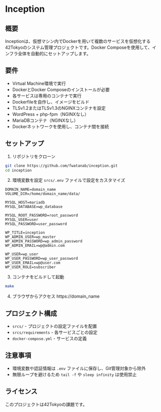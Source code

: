 # Inception

## 概要
Inceptionは、仮想マシン内でDockerを用いて複数のサービスを仮想化する42Tokyoのシステム管理プロジェクトです。Docker Composeを使用して、インフラ全体を自動的にセットアップします。

## 要件
- Virtual Machine環境で実行
- DockerとDocker Composeのインストールが必要
- 各サービスは専用のコンテナで実行
- Dockerfileを自作し、イメージをビルド
- TLSv1.2またはTLSv1.3のNGINXコンテナを設定
- WordPress + php-fpm（NGINXなし）
- MariaDBコンテナ（NGINXなし）
- Dockerネットワークを使用し、コンテナ間を接続

## セットアップ
1. リポジトリをクローン
```bash
git clone https://github.com/fwatanab/inception.git
cd inception
```
2. 環境変数を設定
`srcs/.env` ファイルで設定をカスタマイズ
```env
DOMAIN_NAME=domain_name
VOLUME_DIR=/home/domain_name/data/

MYSQL_HOST=mariadb
MYSQL_DATABASE=wp_database

MYSQL_ROOT_PASSWORD=root_password
MYSQL_USER=user
MYSQL_PASSWORD=user_password

WP_TITLE=inception
WP_ADMIN_USER=wp_master
WP_ADMIN_PASSWORD=wp_admin_password
WP_ADMIN_EMAIL=wp@admin.com

WP_USER=wp_user
WP_USER_PASSWORD=wp_user_password
WP_USER_EMAIL=wp@user.com
WP_USER_ROLE=subscriber
```
3. コンテナをビルドして起動
```bash
make
```
4. ブラウザからアクセス
https://domain_name

## プロジェクト構成
- `srcs/` - プロジェクトの設定ファイルを配置
- `srcs/requirements` - 各サービスごとの設定
- `docker-compose.yml` - サービスの定義

## 注意事項
- 環境変数や認証情報は `.env` ファイルに保存し、Git管理対象から除外
- 無限ループを避けるため `tail -f` や `sleep infinity` は使用禁止

## ライセンス
このプロジェクトは42Tokyoの課題です。

